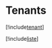 # Tenants

[!include[tenant](tenants.tenant.autogen.md)]

[!include[liste](tenants.liste.autogen.md)]










































































































